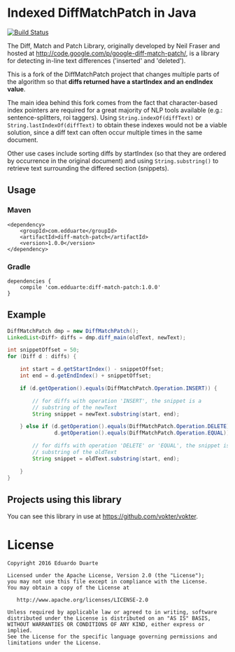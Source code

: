 # Indexed DiffMatchPatch in Java

[![Build Status](https://travis-ci.org/edduarte/indexed-diff-match-patch.svg?branch=master)](https://travis-ci.org/edduarte/indexed-diff-match-patch)

The Diff, Match and Patch Library, originally developed by Neil Fraser and hosted at http://code.google.com/p/google-diff-match-patch/, is a library for detecting in-line text differences ('inserted' and 'deleted').

This is a fork of the DiffMatchPatch project that changes multiple parts of the algorithm so that **diffs returned have a startIndex and an endIndex value**.

The main idea behind this fork comes from the fact that character-based index pointers are required for a great majority of NLP tools available (e.g.: sentence-splitters, roi taggers). Using ```String.indexOf(diffText)``` or ```String.lastIndexOf(diffText)``` to obtain these indexes would not be a viable solution, since a diff text can often occur multiple times in the same document.

Other use cases include sorting diffs by startIndex (so that they are ordered by occurrence in the original document) and using ```String.substring()``` to retrieve text surrounding the differed section (snippets).

## Usage

### Maven
```
<dependency>
    <groupId>com.edduarte</groupId>
    <artifactId>diff-match-patch</artifactId>
    <version>1.0.0</version>
</dependency>
```

### Gradle
```
dependencies {
    compile 'com.edduarte:diff-match-patch:1.0.0'
}
```

## Example

```java
DiffMatchPatch dmp = new DiffMatchPatch();
LinkedList<Diff> diffs = dmp.diff_main(oldText, newText);

int snippetOffset = 50;
for (Diff d : diffs) {

    int start = d.getStartIndex() - snippetOffset;
    int end = d.getEndIndex() + snippetOffset;

    if (d.getOperation().equals(DiffMatchPatch.Operation.INSERT)) {

        // for diffs with operation 'INSERT', the snippet is a
        // substring of the newText
        String snippet = newText.substring(start, end);

    } else if (d.getOperation().equals(DiffMatchPatch.Operation.DELETE) ||
               d.getOperation().equals(DiffMatchPatch.Operation.EQUAL)) {

        // for diffs with operation 'DELETE' or 'EQUAL', the snippet is a
        // substring of the oldText
        String snippet = oldText.substring(start, end);

    }
}
```


## Projects using this library

You can see this library in use at https://github.com/vokter/vokter.


# License

    Copyright 2016 Eduardo Duarte

    Licensed under the Apache License, Version 2.0 (the "License");
    you may not use this file except in compliance with the License.
    You may obtain a copy of the License at

       http://www.apache.org/licenses/LICENSE-2.0

    Unless required by applicable law or agreed to in writing, software
    distributed under the License is distributed on an "AS IS" BASIS,
    WITHOUT WARRANTIES OR CONDITIONS OF ANY KIND, either express or implied.
    See the License for the specific language governing permissions and
    limitations under the License.


